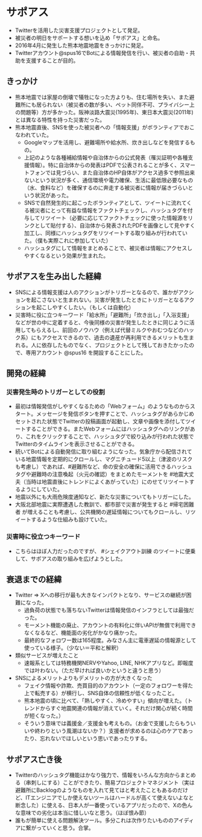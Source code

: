 # サポアス

- Twitterを活用した災害支援プロジェクトとして発足。
- 被災者の明日をサポートする想いを込め「サポアス」と命名。
- 2016年4月に発生した熊本地震地震をきっかけに発足。
- Twitterアカウント@spus16でBotによる情報発信を行い、被災者の自助・共助を支援することが目的。

## きっかけ

- 熊本地震では家屋の倒壊で犠牲になった方よりも、住む場所を失い、また避難所にも居られない（被災者の数が多い、ペット同伴不可、プライバシー上の問題等）方が多かった。阪神淡路大震災(1995年)、東日本大震災(2011年)とは異なる特性を持った災害だった。
- 熊本地震直後、SNSを使った被災者への「情報支援」がボランティアでおこなわれていた。
    - Googleマップを活用し、避難場所や給水所、炊き出しなどを発信するもの。
    - 上記のような各種補給情報や自治体からの公式発表（罹災証明や各種支援情報）。特に自治体からの発表はPDFで公表されることが多く、スマートフォンでは見づらい、また自治体のHP自体がアクセス過多で参照出来ないという状況が多く、通信環境や電力確保、生活に最低限必要なもの（水、食料など）を確保するのに奔走する被災者に情報が届きづらいという状況があった。
    - SNSで自然発生的に起こったボランティアとして、ツイートに流れてくる被災者にとって有益な情報をファクトチェックし、ハッシュタグを付与してリツイート（必要に応じてファクトチェックに使った情報源をリンクとして貼付する）、自治体から発表されたPDFを画像として見やすく加工し、同様にハッシュタグをリツイートする取り組みが行われていた。（僕も実際これに参加していた）
    - ハッシュタグにして情報をまとめることで、被災者は情報にアクセスしやすくなるという効果が生まれた。

## サポアスを生み出した経緯

 - SNSによる情報支援は人のアクションがトリガーとなるので、誰かがアクションを起こさないと生まれない。災害が発生したときにトリガーとなるアクションを起こしやすくしたい。（もしくは自動化）
 - 災害時に役に立つキーワード「給水所」「避難所」「炊き出し」「入浴支援」などが世の中に定着すると、今後同様の災害が発生したときに同じように活用してもらえるし、前回のノウハウ（例えば代替ミルクやおむつなどのハック系）にもアクセスできるので、過去の遺産が再利用できるメリットも生まれる。人に依存したものでなく、プロジェクトとして残しておきたかったので、専用アカウント @spus16 を開設することにした。

 ## 開発の経緯

 ### 災害発生時のトリガーとしての役割

 - 最初は情報発信がしやすくなるための「Webフォーム」のようなものからスタート。メッセージを発信ボタンを押すことで、ハッシュタグがあらかじめセットされた状態でTwitterの投稿画面が起動し、文章や画像を添付してツイートすることができる。またWebフォームにはハッシュタグへのリンクがあり、これをクリックすることで、ハッシュタグで絞り込みが行われた状態でTwitterのタイムラインを表示させることができる。
 - 続いてBotによる自動発信に取り組むようになった。気象庁から配信されている地震情報を定期的にクロールし、マグニチュード5以上（津波のリスクも考慮し）であれば、#避難所など、命の安全の確保に活用できるハッシュタグや避難時の注意喚起（火元の確認）をまとめたモーメントを #地震大丈夫（当時は地震直後にトレンドによくあがっていた）にのせてリツイートするようにしていた。
 - 地震以外にも大雨危険度通知など、新たな災害についてもトリガーにした。
 - 大阪北部地震に実際遭遇した教訓で、都市部で災害が発生すると #帰宅困難者 が増えることも考慮し、公共機関の遅延情報についてもクロールし、リツイートするような仕組みも設けていた。

### 災害時に役立つキーワード

- こちらはほぼ人力だったのですが、 #シェイクアウト訓練 のツイートに便乗して、サポアスの取り組みを広げようとした。

## 衰退までの経緯

- Twitter => Xへの移行が最も大きなインパクトとなり、サービスの継続が困難になった。
    - 過負荷の状態でも落ちないTwitterは情報発信のインフラとしては最強だった。
    - モーメント機能の廃止、アカウントの有料化に伴いAPIが無償で利用できなくなるなど、機能面の劣化がかなり痛かった。
    - 最終的なフォロワー数は165程度。みなさん主に電車遅延の情報源として使っている様子。（少ない＝平和と解釈）
- 類似サービスが増えたこと
    - 速報系としては特務機関NERVやYahoo, LINE, NHKアプリなど。即報度では叶わない。（ただ早ければ良いかというと違うと思う）
- SNSによるメリットよりもデメリットの方が大きくなった
    - フェイク情報や詐欺、売買目的のアカウント（一定のフォロワーを得た上で転売する）が横行し、SNS自体の信頼性が低くなったこと。
    - 熊本地震の頃に比べて、「熱しやすく、冷めやすい」傾向が増えた。（トレンドからすぐ地震関連の情報が消えていく。それだけ関心が続く時間が短くなった。）
    - そういう意味では義援金／支援金も考えもの。（お金で支援したらもういいや終わりという風潮はないか？）支援者が求めるのは心のケアであったり、忘れないでほしいという思いであったりする。

## サポアス亡き後

-  Twitterのハッシュタグ機能はかなり強力で、情報をいろんな方向からまとめる（串刺しにする）ことができたり、簡易プロジェクトマネジメント（実は避難所にBacklogのようなものを入れて見てはと考えたこともあるのだけど、ITエンジニアでしか使えないツールはハードルが高くて使えないよなと断念した）に使える、日本人が一番使っているアプリだったので、Xの色んな意味での劣化は本当に惜しいなと思う。（ほぼ恨み節）
- 誰もが簡単に使える問題解決ツール。多分これは次作りたいもののアイディアに繋がっていくと思う。合掌。